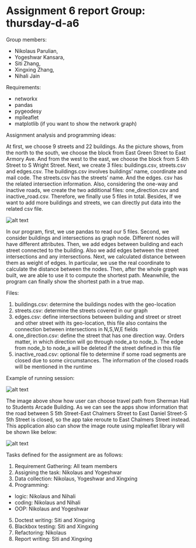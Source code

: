 # Assignment 6 report Group: thursday-d-a6
Group members: 
- Nikolaus Parulian, 
- Yogeshwar Kansara, 
- Siti Zhang, 
- Xingxing Zhang, 
- Nihali Jain

Requirements:
- networkx
- pandas
- pygeodesy
- mplleaflet
- matplotlib (if you want to show the network graph)

Assignment analysis and programming ideas:

At first, we choose 9 streets and 22 buildings. As the picture shows, from the north to the south, we choose the block from East Green Street to East Armory Ave. And from the west to the east, we choose the block from S 4th Street to S Wright Street. Next, we create 3 files: buildings.csv, streets.csv and edges.csv. The buildings.csv involves buildings’ name, coordinate and mail code. The streets.csv has the streets’ name. And the edges. csv has the related intersection information. Also, considering the one-way and inactive roads, we create the two additional files: one_direction.csv and inactive_road.csv. Therefore, we finally use 5 files in total. Besides, If we want to add more buildings and streets, we can directly put data into the related csv file.

![alt text](./images/Selected%20Block.PNG "selected block")

In our program, first, we use pandas to read our 5 files. Second, we consider buildings and intersections as graph node. Different nodes will have different attributes. Then, we add edges between building and each street connected to the building. Also we add edges between the street intersections and any intersections. Next, we calculated distance between them as weight of edges. In particular, we use the real coordinate to calculate the distance between the nodes. Then, after the whole graph was built, we are able to use it to compute the shortest path. Meanwhile, the program can finally show the shortest path in a true map. 

Files:
1. buildings.csv: determine the buildings nodes with the geo-location
2. streets.csv: determine the streets covered in our graph
3. edges.csv: define intersections between building and street or street and other street with its geo-location, this file also contains the connection between intersections in N,S,W,E fields
4. one_direction.csv: define the street that has one direction way. Orders matter, in which direction will go through node_a to node_b. The edge from node_b to node_a will be deleted if the street defined in this file
5. inactive_road.csv: optional file to determine if some road segments are closed due to some circumstances. The information of the closed roads will be mentioned in the runtime

Example of running session:

![alt text](./images/travel_string.png "travel path")

The image above show how user can choose travel path from Sherman Hall to Students Arcade Building. As we can see the apps show information that the road between S 5th Street-East Chalmers Street to East Daniel Street-S 5th Street is closed, so the app take reroute to East Chalmers Street instead. This application also can show the image route using mpleaflet library will be shown like below:

![alt text](./images/sherman_to_arcade.png "travel map")

Tasks defined for the assignment are as follows:
1.	Requirement Gathering: All team members
2.	Assigning the task: Nikolaus and Yogeshwar
3.	Data collection: Nikolaus, Yogeshwar and Xingxing
4.	Programming:
  - logic: Nikolaus and Nihali
  - coding: Nikolaus and Nihali
  - OOP: Nikolaus and Yogeshwar
5.	Doctest writing: Siti and Xingxing
6.	Blackbox testing: Siti and Xingxing
7.	Refactoring: Nikolaus
8.	Report writing: Siti and Xingxing
